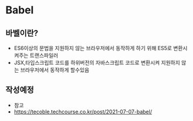 # Babel

## 바벨이란?
- ES6이상의 문법을 지원하지 않는 브라우저에서 동작하게 하기 위해 ES5로 변환시켜주는 트랜스파일러
- JSX,타입스크립트 코드를 하위버전의 자바스크립트 코드로 변환시켜 지원하지 않는 브라우저에서 동작하게 할수있음  


## 작성예정


- 참고
 - https://tecoble.techcourse.co.kr/post/2021-07-07-babel/